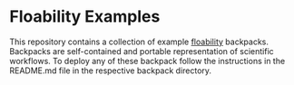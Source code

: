 # Floability Examples


This repository contains a collection of example [floability](https://github.com/floability/floability-cli) backpacks. Backpacks are self-contained and portable representation of scientific workflows. To deploy any of these backpack follow the instructions in the README.md file in the respective backpack directory.
